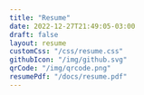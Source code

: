 ```yaml
---
title: "Resume"
date: 2022-12-27T21:49:05-03:00
draft: false
layout: resume
customCss: "/css/resume.css"
githubIcon: "/img/github.svg"
qrCode: "/img/qrcode.png"
resumePdf: "/docs/resume.pdf"
---
```


